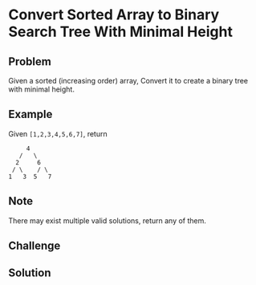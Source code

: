 Convert Sorted Array to Binary Search Tree With Minimal Height
===

Problem
-------

Given a sorted (increasing order) array, Convert it to create a binary tree with minimal height.

Example
-------

Given ``[1,2,3,4,5,6,7]``, return

         4
       /   \
      2     6
     / \    / \
    1   3  5   7

Note
---------

There may exist multiple valid solutions, return any of them.

Challenge
---------

Solution
--------

